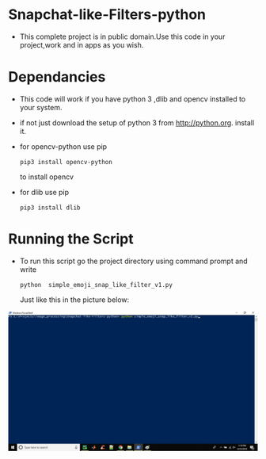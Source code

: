 # Snapchat-like-Filters-python

* This complete project is in public domain.Use this code in your project,work and in apps as you wish.

Dependancies
============
* This code will work if you have python 3 ,dlib and opencv installed to your system.
* if not just download the setup of python 3 from http://python.org.
   install it.
 
* for opencv-python use pip

      pip3 install opencv-python

    
   to install opencv
 
 
 * for dlib use pip
 
       pip3 install dlib

 
Running the Script
==================

* To run this script go the project directory using command prompt and write 
   
      python  simple_emoji_snap_like_filter_v1.py
      
  Just like this in the picture below:
 
 
 ![](https://github.com/hasanlatif/Snapchat-like-Filters-python/blob/master/Readme_pics/Readme__script_run.jpg)
